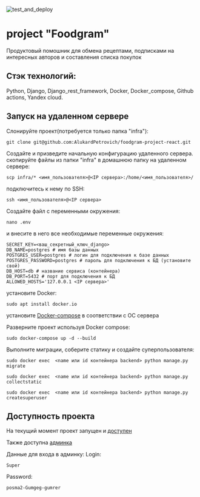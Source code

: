 ![test_and_deploy](https://github.com/AlukardPetrovich/foodgram-project-react/actions/workflows/yamdb_workflow.yml/badge.svg)

# project "Foodgram"

Продуктовый помошник для обмена рецептами, подписками на интересных авторов и составления списка покупок

## Стэк технологий:
Python, Django, Django_rest_framework, Docker, Docker_compose, Github actions, Yandex cloud.

## Запуск на удаленном сервере
Слонируйте проект(потребуется только папка "infra"):
```
git clone git@github.com:AlukardPetrovich/foodgram-project-react.git
```
Создайте и призведите начальную конфигурацию удаленного сервера. скопируйте файлы из папки "infra" в домашнюю папку на удаленном сервере:
```
scp infra/* <имя_пользователя>@<IP сервера>:/home/<имя_пользователя>/
```
подключитесь к нему по SSH:
```
ssh <имя_пользователя>@<IP сервера>
```
Создайте файл с переменными окружения:
```
nano .env
```
и внесите в него все необходимые переменные окружения:
```
SECRET_KEY=<ваш_секретный_ключ_django>
DB_NAME=postgres # имя базы данных
POSTGRES_USER=postgres # логин для подключения к базе данных
POSTGRES_PASSWORD=postgres # пароль для подключения к БД (установите свой)
DB_HOST=db # название сервиса (контейнера)
DB_PORT=5432 # порт для подключения к БД
ALLOWED_HOSTS='127.0.0.1 <IP сервера>'
``` 
установите Docker:
```
sudo apt install docker.io
```
установите [Docker-compose](https://docs.docker.com/compose/install/) в соответствии с ОС сервера

Разверните проект используя Docker compose:
```
sudo docker-compose up -d --build
```
Выполните миграции, соберите статику и создайте суперпользователя:
```
sudo docker exec  <name или id контейнера backend> python manage.py migrate
```
```
sudo docker exec  <name или id контейнера backend> python manage.py collectstatic
```
```
sudo docker exec  <name или id контейнера backend> python manage.py createsuperuser
```

## Доступность проекта
На текущий момент проект запущен и [доступен](http://foodgram.ddns.net/signin)

Также доступна [админка](http://foodgram.ddns.net/admin/login/?next=/admin/)

Данные для входа в админку:
Login:
```
Super
```
Password:
```
posma2-Gumgeg-gumrer
```



